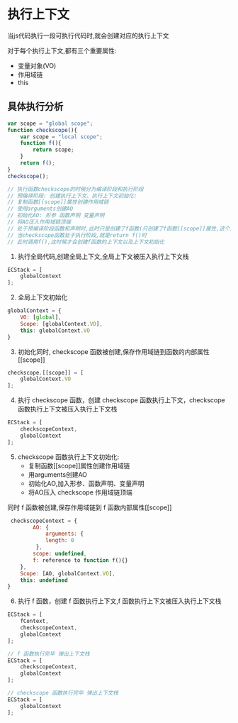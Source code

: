 # 执行上下文

当js代码执行一段可执行代码时,就会创建对应的执行上下文

对于每个执行上下文,都有三个重要属性:

+ 变量对象(VO)
+ 作用域链
+ this

## 具体执行分析


```javascript
var scope = "global scope";
function checkscope(){
    var scope = "local scope";
    function f(){
        return scope;
    }
    return f();
}
checkscope();

// 执行函数checkscope的时候分为编译阶段和执行阶段
// 预编译阶段: 创建执行上下文、执行上下文初始化:
// 复制函数[[scope]]属性创建作用域链
// 使用arguments创建AO
// 初始化AO: 形参 函数声明 变量声明
// 将AO压入作用域链顶端
// 处于预编译阶段函数和声明时,此时只是创建了f函数(只创建了f函数[[scope]]属性,这个属性只包含checkscope函数的AO和全局变量对象,并不含f函数的AO)
// 当checkscope函数处于执行阶段,就是return f()时
// 此时调用f(),这时候才会创建f函数的上下文以及上下文初始化

```

1. 执行全局代码,创建全局上下文,全局上下文被压入执行上下文栈

```javascript
ECStack = [
    globalContext
];
```

2. 全局上下文初始化

```javascript
globalContext = {
    VO: [global],
    Scope: [globalContext.VO],
    this: globalContext.VO
}
```

3. 初始化同时, checkscope 函数被创建,保存作用域链到函数的内部属性[[scope]]

```javascript
checkscope.[[scope]] = [
    globalContext.VO
];
```

4. 执行 checkscope 函数，创建 checkscope 函数执行上下文，checkscope 函数执行上下文被压入执行上下文栈

```javascript
ECStack = [
    checkscopeContext,
    globalContext
];
```

5. checkscope 函数执行上下文初始化:
   + 复制函数[[scope]]属性创建作用域链
   + 用arguments创建AO
   + 初始化AO,加入形参、函数声明、变量声明
   + 将AO压入 checkscope 作用域链顶端

同时 f 函数被创建,保存作用域链到 f 函数内部属性[[scope]]

```javascript
 checkscopeContext = {
        AO: {
            arguments: {
            length: 0
         },
        scope: undefined,
        f: reference to function f(){}
    },
    Scope: [AO, globalContext.VO],
    this: undefined
}
```

6. 执行 f 函数，创建 f 函数执行上下文,f 函数执行上下文被压入执行上下文栈

```javascript
ECStack = [
    fContext,
    checkscopeContext,
    globalContext
];

// f 函数执行完毕 弹出上下文栈
ECStack = [
    checkscopeContext,
    globalContext
];

// checkscope 函数执行完毕 弹出上下文栈
ECStack = [
    globalContext
];
```

